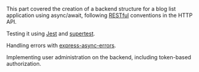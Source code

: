 This part covered the creation of a backend structure for a blog list application using async/await,
following [RESTful](https://fullstackopen.com/en/part3/node_js_and_express#rest) conventions in the HTTP API.


Testing it using [Jest](https://jestjs.io/en/) and [supertest](https://www.npmjs.com/package/supertest).


Handling errors with [express-async-errors](https://www.npmjs.com/package/express-async-errors).


Implementing user administration on the backend, including token-based authorization.

